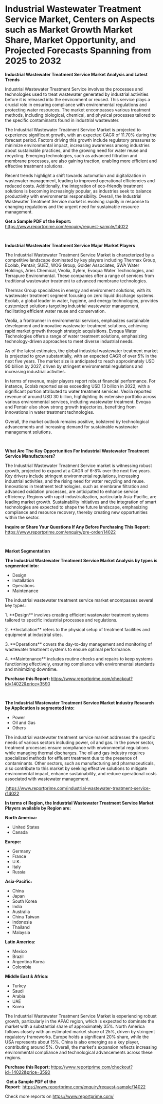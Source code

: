 <p><h1>Industrial Wastewater Treatment Service Market, Centers on Aspects such as Market Growth Market Share, Market Opportunity, and Projected Forecasts Spanning from 2025 to 2032</h1></p><p><strong>Industrial Wastewater Treatment Service Market Analysis and Latest Trends</strong></p>
<p><p>Industrial Wastewater Treatment Service involves the processes and technologies used to treat wastewater generated by industrial activities before it is released into the environment or reused. This service plays a crucial role in ensuring compliance with environmental regulations and protecting water resources. The market encompasses various treatment methods, including biological, chemical, and physical processes tailored to the specific contaminants found in industrial wastewater.</p><p>The Industrial Wastewater Treatment Service Market is projected to experience significant growth, with an expected CAGR of 11.70% during the forecast period. Factors driving this growth include regulatory pressures to minimize environmental impact, increasing awareness among industries about sustainable practices, and the growing need for water reuse and recycling. Emerging technologies, such as advanced filtration and membrane processes, are also gaining traction, enabling more efficient and effective treatment solutions.</p><p>Recent trends highlight a shift towards automation and digitalization in wastewater management, leading to improved operational efficiencies and reduced costs. Additionally, the integration of eco-friendly treatment solutions is becoming increasingly popular, as industries seek to balance productivity with environmental responsibility. Overall, the Industrial Wastewater Treatment Service market is evolving rapidly in response to changing regulations and the urgent need for sustainable resource management.</p></p>
<p><strong>Get a Sample PDF of the Report:&nbsp;</strong> <a href="https://www.reportprime.com/enquiry/request-sample/14022?utm_campaign=3347&utm_medium=2&utm_source=Github&utm_content=ia&utm_term=20032025&utm_id=industrial-wastewater-treatment-service">https://www.reportprime.com/enquiry/request-sample/14022</a></p>
<p>&nbsp;</p>
<p><strong>Industrial Wastewater Treatment Service Major Market Players</strong></p>
<p><p>The Industrial Wastewater Treatment Service Market is characterized by a competitive landscape dominated by key players including Thermax Group, Ecolab, Pentair, SUEZ, WOG Group, Golder Associates, SWA Water Holdings, Aries Chemical, Veolia, Xylem, Evoqua Water Technologies, and Terrapure Environmental. These companies offer a range of services from traditional wastewater treatment to advanced membrane technologies.</p><p>Thermax Group specializes in energy and environment solutions, with its wastewater treatment segment focusing on zero liquid discharge systems. Ecolab, a global leader in water, hygiene, and energy technologies, provides customized solutions targeting industrial wastewater management, facilitating efficient water reuse and conservation.</p><p>Veolia, a frontrunner in environmental services, emphasizes sustainable development and innovative wastewater treatment solutions, achieving rapid market growth through strategic acquisitions. Evoqua Water Technologies offers a range of water treatment solutions, emphasizing technology-driven approaches to meet diverse industrial needs.</p><p>As of the latest estimates, the global industrial wastewater treatment market is projected to grow substantially, with an expected CAGR of over 5% in the next five years. The market size is anticipated to reach approximately USD 90 billion by 2027, driven by stringent environmental regulations and increasing industrial activities.</p><p>In terms of revenue, major players report robust financial performance. For instance, Ecolab reported sales exceeding USD 13 billion in 2022, with a significant portion attributed to water treatment services. Veolia reported revenue of around USD 30 billion, highlighting its extensive portfolio across various environmental services, including wastewater treatment. Evoqua and Pentair also show strong growth trajectories, benefiting from innovations in water treatment technologies.</p><p>Overall, the market outlook remains positive, bolstered by technological advancements and increasing demand for sustainable wastewater management solutions.</p></p>
<p>&nbsp;</p>
<p><strong>What Are The Key Opportunities For Industrial Wastewater Treatment Service Manufacturers?</strong></p>
<p><p>The Industrial Wastewater Treatment Service market is witnessing robust growth, projected to expand at a CAGR of 6-8% over the next five years. Key drivers include stringent environmental regulations, increasing industrial activities, and the rising need for water recycling and reuse. Innovations in treatment technologies, such as membrane filtration and advanced oxidation processes, are anticipated to enhance service efficiency. Regions with rapid industrialization, particularly Asia-Pacific, are leading market growth. Sustainability initiatives and the integration of smart technologies are expected to shape the future landscape, emphasizing compliance and resource recovery, thereby creating new opportunities within the sector.</p></p>
<p><strong>Inquire or Share Your Questions If Any Before Purchasing This Report:</strong> <a href="https://www.reportprime.com/enquiry/pre-order/14022?utm_campaign=3347&utm_medium=2&utm_source=Github&utm_content=ia&utm_term=20032025&utm_id=industrial-wastewater-treatment-service">https://www.reportprime.com/enquiry/pre-order/14022</a></p>
<p>&nbsp;</p>
<p><strong>Market Segmentation</strong></p>
<p><strong>The Industrial Wastewater Treatment Service Market Analysis by types is segmented into:</strong></p>
<p><ul><li>Design</li><li>Installation</li><li>Operations</li><li>Maintenance</li></ul></p>
<p><p>The industrial wastewater treatment service market encompasses several key types: </p><p>1. **Design** involves creating efficient wastewater treatment systems tailored to specific industrial processes and regulations.</p><p>2. **Installation** refers to the physical setup of treatment facilities and equipment at industrial sites.</p><p>3. **Operations** covers the day-to-day management and monitoring of wastewater treatment systems to ensure optimal performance.</p><p>4. **Maintenance** includes routine checks and repairs to keep systems functioning effectively, ensuring compliance with environmental standards and minimizing downtime.</p></p>
<p><strong>Purchase this Report:&nbsp;</strong><a href="https://www.reportprime.com/checkout?id=14022&price=3590&utm_campaign=3347&utm_medium=2&utm_source=Github&utm_content=ia&utm_term=20032025&utm_id=industrial-wastewater-treatment-service">https://www.reportprime.com/checkout?id=14022&price=3590</a></p>
<p>&nbsp;</p>
<p><strong>The Industrial Wastewater Treatment Service Market Industry Research by Application is segmented into:</strong></p>
<p><ul><li>Power</li><li>Oil and Gas</li><li>Others</li></ul></p>
<p><p>The industrial wastewater treatment service market addresses the specific needs of various sectors including power, oil and gas. In the power sector, treatment processes ensure compliance with environmental regulations while managing thermal discharges. The oil and gas industry requires specialized methods for effluent treatment due to the presence of contaminants. Other sectors, such as manufacturing and pharmaceuticals, also contribute to this market by seeking effective solutions to mitigate environmental impact, enhance sustainability, and reduce operational costs associated with wastewater management.</p></p>
<p><a href="https://www.reportprime.com/industrial-wastewater-treatment-service-r14022?utm_campaign=3347&utm_medium=2&utm_source=Github&utm_content=ia&utm_term=20032025&utm_id=industrial-wastewater-treatment-service">&nbsp;https://www.reportprime.com/industrial-wastewater-treatment-service-r14022</a></p>
<p><strong>In terms of Region, the Industrial Wastewater Treatment Service Market Players available by Region are:</strong></p>
<p>
    <p> <strong> North America: </strong>
        <ul>
            <li>United States</li>
            <li>Canada</li>
        </ul>
        </p> 
    <p> <strong> Europe: </strong>
        <ul>
            <li>Germany</li>
            <li>France</li>
            <li>U.K.</li>
            <li>Italy</li>
            <li>Russia</li>
        </ul>
        </p> 
    <p> <strong> Asia-Pacific: </strong>
        <ul>
            <li>China</li>
            <li>Japan</li>
            <li>South Korea</li>
            <li>India</li>
            <li>Australia</li>
            <li>China Taiwan</li>
            <li>Indonesia</li>
            <li>Thailand</li>
            <li>Malaysia</li>
        </ul>
        </p> 
    <p> <strong> Latin America: </strong>
        <ul>
            <li>Mexico</li>
            <li>Brazil</li>
            <li>Argentina Korea</li>
            <li>Colombia</li>
        </ul>
        </p> 
    <p> <strong> Middle East & Africa: </strong>
        <ul>
            <li>Turkey</li>
            <li>Saudi</li>
            <li>Arabia</li>
            <li>UAE</li>
            <li>Korea</li>
        </ul>
    </p>
    </p>
<p><p>The Industrial Wastewater Treatment Service Market is experiencing robust growth, particularly in the APAC region, which is expected to dominate the market with a substantial share of approximately 35%. North America follows closely with an estimated market share of 25%, driven by stringent regulatory frameworks. Europe holds a significant 20% share, while the USA represents about 15%. China is also emerging as a key player, contributing around 5%. Overall, the market's expansion reflects increasing environmental compliance and technological advancements across these regions.</p></p>
<p><strong>Purchase this Report: </strong><a href="https://www.reportprime.com/checkout?id=14022&price=3590&utm_campaign=3347&utm_medium=2&utm_source=Github&utm_content=ia&utm_term=20032025&utm_id=industrial-wastewater-treatment-service">https://www.reportprime.com/checkout?id=14022&price=3590</a></p>
<p>&nbsp;<strong>Get a Sample PDF of the Report:&nbsp;&nbsp;</strong><a href="https://www.reportprime.com/enquiry/request-sample/14022?utm_campaign=3347&utm_medium=2&utm_source=Github&utm_content=ia&utm_term=20032025&utm_id=industrial-wastewater-treatment-service">https://www.reportprime.com/enquiry/request-sample/14022</a></p>
<p><strong></strong></p>
<p>Check more reports on <a href="https://www.reportprime.com/?utm_campaign=3347&utm_medium=2&utm_source=Github&utm_content=ia&utm_term=20032025&utm_id=industrial-wastewater-treatment-service">https://www.reportprime.com/</a></p>